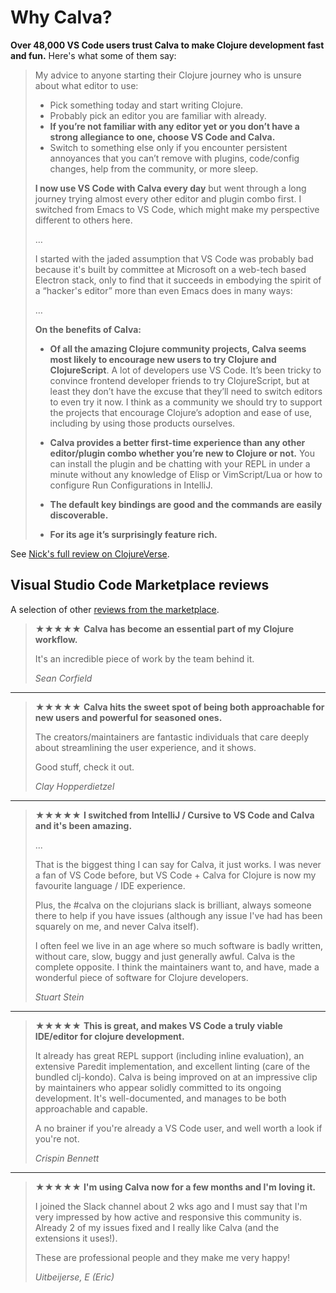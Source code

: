 # Why Calva?

**Over 48,000 VS Code users trust Calva to make Clojure development fast and fun.** Here's what some of them say:

> My advice to anyone starting their Clojure journey who is unsure about what editor to use:
>
> - Pick something today and start writing Clojure.
> - Probably pick an editor you are familiar with already.
> - **If you’re not familiar with any editor yet or you don’t have a strong allegiance to one, choose VS Code and Calva.**
> - Switch to something else only if you encounter persistent annoyances that you can’t remove with plugins, code/config changes, help from the community, or more sleep.
>
> **I now use VS Code with Calva every day** but went through a long journey trying almost every other editor and plugin combo first. I switched from Emacs to VS Code, which might make my perspective different to others here.
>
> …
>
> I started with the jaded assumption that VS Code was probably bad because it's built by committee at Microsoft on a web-tech based Electron stack, only to find that it succeeds in embodying the spirit of a “hacker's editor” more than even Emacs does in many ways: 
>
> …
>
> **On the benefits of Calva:**
> 
> - **Of all the amazing Clojure community projects, Calva seems most likely to encourage new users to try Clojure and ClojureScript**. A lot of developers use VS Code. It’s been tricky to convince frontend developer friends to try ClojureScript, but at least they don’t have the excuse that they’ll need to switch editors to even try it now. I think as a community we should try to support the projects that encourage Clojure’s adoption and ease of use, including by using those products ourselves.
> 
> - **Calva provides a better first-time experience than any other editor/plugin combo whether you’re new to Clojure or not.** You can install the plugin and be chatting with your REPL in under a minute without any knowledge of Elisp or VimScript/Lua or how to configure Run Configurations in IntelliJ.
> - **The default key bindings are good and the commands are easily discoverable.**
> - **For its age it’s surprisingly feature rich.**

See [Nick's full review on ClojureVerse](https://clojureverse.org/t/gnu-emacs-cider-vs-vs-code-calva/7829/26).

## Visual Studio Code Marketplace reviews

A selection of other [reviews from the marketplace](https://marketplace.visualstudio.com/items?itemName=betterthantomorrow.calva&ssr=false#review-details).

> ★️️️️️★️️️️️★️️️️️★️️️️️★️️️️️ **Calva has become an essential part of my Clojure workflow.**
>
> It's an incredible piece of work by the team behind it.
>
> _Sean Corfield_

---

> ★️️️️️★️️️️️★️️️️️★️️️️️★️️️️️ **Calva hits the sweet spot of being both approachable for new users and powerful for seasoned ones.**
> 
> The creators/maintainers are fantastic individuals that care deeply about streamlining the user experience, and it shows.
>
> Good stuff, check it out.
>
> _Clay Hopperdietzel_

---

> ★️️️️️★️️️️️★️️️️️★️️️️️★️️️️️ **I switched from IntelliJ / Cursive to VS Code and Calva and it's been amazing.**
> 
> ...
>
> That is the biggest thing I can say for Calva, it just works. I was never a fan of VS Code before, but VS Code + Calva for Clojure is now my favourite language / IDE experience.
>
> Plus, the #calva on the clojurians slack is brilliant, always someone there to help if you have issues (although any issue I've had has been squarely on me, and never Calva itself).
>
> I often feel we live in an age where so much software is badly written, without care, slow, buggy and just generally awful. Calva is the complete opposite. I think the maintainers want to, and have, made a wonderful piece of software for Clojure developers.
>
> _Stuart Stein_

---

> ★️️️️️★️️️️️★️️️️️★️️️️️★️️️️️ **This is great, and makes VS Code a truly viable IDE/editor for clojure development.**
>
> It already has great REPL support (including inline evaluation), an extensive Paredit implementation, and excellent linting (care of the bundled clj-kondo). Calva is being improved on at an impressive clip by maintainers who appear solidly committed to its ongoing development. It's well-documented, and manages to be both approachable and capable.
>
> A no brainer if you're already a VS Code user, and well worth a look if you're not.
> 
> _Crispin Bennett_

---

> ★️️️️️★️️️️️★️️️️️★️️️️️★️️️️️ **I'm using Calva now for a few months and I'm loving it.**
>
> I joined the Slack channel about 2 wks ago and I must say that I'm very impressed by how active and responsive this community is. Already 2 of my issues fixed and I really like Calva (and the extensions it uses!).
>
> These are professional people and they make me very happy!
> 
> _Uitbeijerse, E (Eric)_

